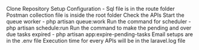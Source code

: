 Clone Repository
Setup Configuration - Sql file is in the route folder
Postman collection file is inside the root folder
Check the APIs
Start the queue worker -  php artisan queue:work
Run the command for scheduler - php artisan schedule:run
Run the command to make the pending and over due tasks expired - php artisan app:expire-pending-tasks
Email setups are in the .env file
Execution time for every APIs will be in the laravel.log file
